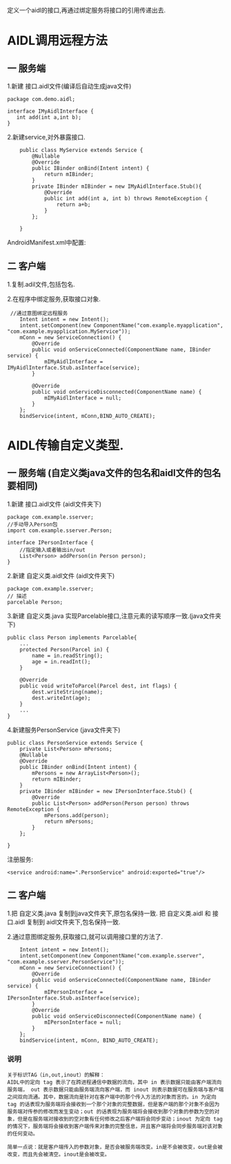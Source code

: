 定义一个aidl的接口,再通过绑定服务将接口的引用传递出去.


# AIDL调用远程方法

## 一 服务端

1.新建 接口.aidl文件(编译后自动生成java文件)

	package com.demo.aidl;
	
	interface IMyAidlInterface {
	   int add(int a,int b);
	}

2.新建service,对外暴露接口.

		public class MyService extends Service {
		    @Nullable
		    @Override
		    public IBinder onBind(Intent intent) {
		        return mIBinder;
		    }
		    private IBinder mIBinder = new IMyAidlInterface.Stub(){
		        @Override
		        public int add(int a, int b) throws RemoteException {
		            return a+b;
		        }
		    };
		
		}

AndroidManifest.xml中配置:

<service android:name=".MyService" android:exported="true"/>

## 二 客户端

1.复制.adil文件,包括包名.

2.在程序中绑定服务,获取接口对象.

     //通过意图绑定远程服务
        Intent intent = new Intent();
        intent.setComponent(new ComponentName("com.example.myapplication", "com.example.myapplication.MyService"));
        mConn = new ServiceConnection() {
            @Override
            public void onServiceConnected(ComponentName name, IBinder service) {
                mIMyAidlInterface = IMyAidlInterface.Stub.asInterface(service);
            }

            @Override
            public void onServiceDisconnected(ComponentName name) {
                mIMyAidlInterface = null;
            }
        };
        bindService(intent, mConn,BIND_AUTO_CREATE);

# AIDL传输自定义类型.

## 一 服务端 (自定义类java文件的包名和aidl文件的包名要相同)

1.新建 接口.aidl文件 (aidl文件夹下)

	package com.example.sserver;
	//手动导入Person包
	import com.example.sserver.Person;
	
	interface IPersonInterface {
	    //指定输入或者输出in/out
	    List<Person> addPerson(in Person person);
	}

2.新建 自定义类.aidl文件 (aidl文件夹下)

	package com.example.sserver;
	// 描述
	parcelable Person;

3.新建 自定义类.java 实现Parcelable接口,注意元素的读写顺序一致.(java文件夹下) 

	public class Person implements Parcelable{
		...
	    protected Person(Parcel in) {
	        name = in.readString();
	        age = in.readInt();
	    }

	    @Override
	    public void writeToParcel(Parcel dest, int flags) {
	        dest.writeString(name);
	        dest.writeInt(age);
	    }
		...
	}

4.新建服务PersonService (java文件夹下)

	public class PersonService extends Service {
	    private List<Person> mPersons;
	    @Nullable
	    @Override
	    public IBinder onBind(Intent intent) {
	        mPersons = new ArrayList<Person>();
	        return mIBinder;
	    }
	    private IBinder mIBinder = new IPersonInterface.Stub() {
	        @Override
	        public List<Person> addPerson(Person person) throws RemoteException {
	            mPersons.add(person);
	            return mPersons;
	        }
	    };
	    
	}

注册服务:

	<service android:name=".PersonService" android:exported="true"/>


## 二 客户端

1.把 自定义类.java 复制到java文件夹下,原包名保持一致.
  把 自定义类.aidl 和 接口.aidl 复制到 aidl文件夹下,包名保持一致.

2.通过意图绑定服务,获取接口,就可以调用接口里的方法了.

        Intent intent = new Intent();
        intent.setComponent(new ComponentName("com.example.sserver", "com.example.sserver.PersonService"));
        mConn = new ServiceConnection() {
            @Override
            public void onServiceConnected(ComponentName name, IBinder service) {
                mIPersonInterface = IPersonInterface.Stub.asInterface(service);
            }
            @Override
            public void onServiceDisconnected(ComponentName name) {
                mIPersonInterface = null;
            }
        };
        bindService(intent, mConn, BIND_AUTO_CREATE);


### 说明 ###

	关于标识TAG（in,out,inout）的解释：
	AIDL中的定向 tag 表示了在跨进程通信中数据的流向，其中 in 表示数据只能由客户端流向服务端， out 表示数据只能由服务端流向客户端，而 inout 则表示数据可在服务端与客户端之间双向流通。其中，数据流向是针对在客户端中的那个传入方法的对象而言的。in 为定向 tag 的话表现为服务端将会接收到一个那个对象的完整数据，但是客户端的那个对象不会因为服务端对传参的修改而发生变动；out 的话表现为服务端将会接收到那个对象的参数为空的对象，但是在服务端对接收到的空对象有任何修改之后客户端将会同步变动；inout 为定向 tag 的情况下，服务端将会接收到客户端传来对象的完整信息，并且客户端将会同步服务端对该对象的任何变动。

	简单一点说：就是客户端传入的参数对象，是否会被服务端改变。in是不会被改变，out是会被改变，而且先会被清空。inout是会被改变。

